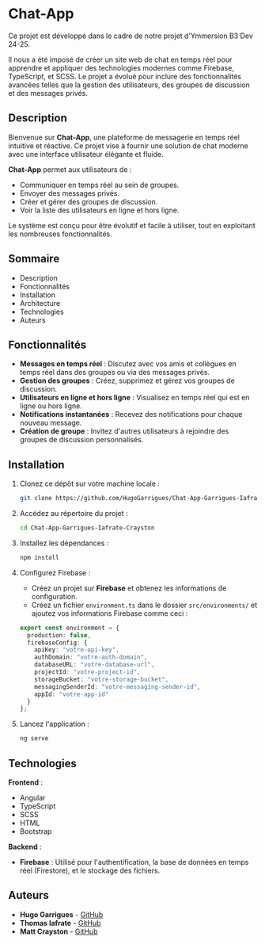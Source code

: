 # Chat-App

Ce projet est développé dans le cadre de notre projet d'Ymmersion B3 Dev 24-25.

Il nous a été imposé de créer un site web de chat en temps réel pour apprendre et appliquer des technologies modernes comme Firebase, TypeScript, et SCSS. Le projet a évolué pour inclure des fonctionnalités avancées telles que la gestion des utilisateurs, des groupes de discussion et des messages privés.

## Description

Bienvenue sur **Chat-App**, une plateforme de messagerie en temps réel intuitive et réactive. Ce projet vise à fournir une solution de chat moderne avec une interface utilisateur élégante et fluide.

**Chat-App** permet aux utilisateurs de :
- Communiquer en temps réel au sein de groupes.
- Envoyer des messages privés.
- Créer et gérer des groupes de discussion.
- Voir la liste des utilisateurs en ligne et hors ligne.

Le système est conçu pour être évolutif et facile à utiliser, tout en exploitant les nombreuses fonctionnalités.

## Sommaire

- Description
- Fonctionnalités
- Installation
- Architecture
- Technologies
- Auteurs

## Fonctionnalités

- **Messages en temps réel** : Discutez avec vos amis et collègues en temps réel dans des groupes ou via des messages privés.
- **Gestion des groupes** : Créez, supprimez et gérez vos groupes de discussion.
- **Utilisateurs en ligne et hors ligne** : Visualisez en temps réel qui est en ligne ou hors ligne.
- **Notifications instantanées** : Recevez des notifications pour chaque nouveau message.
- **Création de groupe** : Invitez d'autres utilisateurs à rejoindre des groupes de discussion personnalisés.

## Installation

1. Clonez ce dépôt sur votre machine locale :

    ```bash
    git clone https://github.com/HugoGarrigues/Chat-App-Garrigues-Iafrate-Crayston.git
    ```

2. Accédez au répertoire du projet :

    ```bash
    cd Chat-App-Garrigues-Iafrate-Crayston
    ```

3. Installez les dépendances :

    ```bash
    npm install
    ```

4. Configurez Firebase :

    - Créez un projet sur **Firebase** et obtenez les informations de configuration.
    - Créez un fichier `environment.ts` dans le dossier `src/environments/` et ajoutez vos informations Firebase comme ceci :

    ```typescript
    export const environment = {
      production: false,
      firebaseConfig: {
        apiKey: "votre-api-key",
        authDomain: "votre-auth-domain",
        databaseURL: "votre-database-url",
        projectId: "votre-project-id",
        storageBucket: "votre-storage-bucket",
        messagingSenderId: "votre-messaging-sender-id",
        appId: "votre-app-id"
      }
    };
    ```

5. Lancez l'application :

    ```bash
    ng serve
    ```

## Technologies

**Frontend** :

- Angular
- TypeScript
- SCSS
- HTML
- Bootstrap

**Backend** :

- **Firebase** : Utilisé pour l'authentification, la base de données en temps réel (Firestore), et le stockage des fichiers.

## Auteurs

- **Hugo Garrigues** - [GitHub](https://github.com/HugoGarrigues)
- **Thomas Iafrate** - [GitHub](https://github.com/thomasiafrate1)
- **Matt Crayston** - [GitHub](https://github.com/MattCrayston24)

